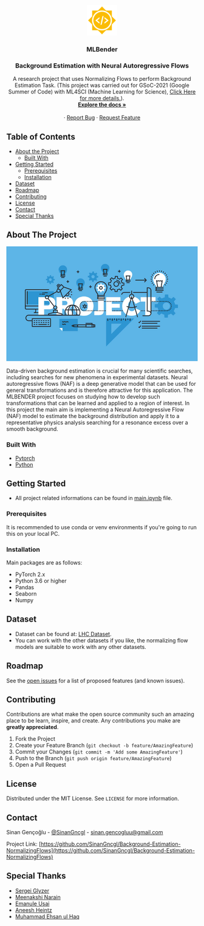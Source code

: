<!-- PROJECT SHIELDS -->
<!--
*** I'm using markdown "reference style" links for readability.
*** Reference links are enclosed in brackets [ ] instead of parentheses ( ).
*** See the bottom of this document for the declaration of the reference variables
*** for contributors-url, forks-url, etc. This is an optional, concise syntax you may use.
*** https://www.markdownguide.org/basic-syntax/#reference-style-links
-->


<!-- PROJECT LOGO -->
<br />
<p align="center">
  <a href="https://github.com/SinanGncgl/Background-Estimation-NormalizingFlows">
    <img src="images/gsoc.png" alt="Logo" width="80" height="80">
  </a>

  <h3 align="center">MLBender</h3>
  <h3 align="center">Background Estimation with Neural Autoregressive Flows</h3>

  <p align="center">
    A research project that uses Normalizing Flows to perform Background Estimation Task. (This project was carried out for GSoC-2021 (Google Summer of Code) with ML4SCI (Machine Learning for Science), <a href="https://summerofcode.withgoogle.com/projects/4726444372000768">Click Here for more details.</a>).
    <br />
    <a href="Documentation.md"><strong>Explore the docs »</strong></a>
    <br />
    <br />
    ·
    <a href="https://github.com/SinanGncgl/Background-Estimation-NormalizingFlows/issues">Report Bug</a>
    ·
    <a href="https://github.com/SinanGncgl/Background-Estimation-NormalizingFlows/issues">Request Feature</a>
  </p>
</p>



<!-- TABLE OF CONTENTS -->
## Table of Contents

* [About the Project](#about-the-project)
  * [Built With](#built-with)
* [Getting Started](#getting-started)
  * [Prerequisites](#prerequisites)
  * [Installation](#installation)
* [Dataset](#dataset)
* [Roadmap](#roadmap)
* [Contributing](#contributing)
* [License](#license)
* [Contact](#contact)
* [Special Thanks](#special-thanks)



<!-- ABOUT THE PROJECT -->
## About The Project

<img src="images/project.jpeg" alt="Logo">

Data-driven background estimation is crucial for many scientific searches, including searches for new phenomena in experimental datasets. Neural autoregressive flows (NAF) is a deep generative model that can be used for general transformations and is therefore attractive for this application. The MLBENDER project focuses on studying how to develop such transformations that can be learned and applied to a region of interest. In this project the main aim is implementing a Neural Autoregressive Flow (NAF) model to estimate the background distribution and apply it to a representative physics analysis searching for a resonance excess over a smooth background.

### Built With
* [Pytorch](https://pytorch.org/)
* [Python](https://www.python.org/)



<!-- GETTING STARTED -->
## Getting Started

* All project related informations can be found in [main.ipynb](main.ipynb) file.

### Prerequisites

It is recommended to use conda or venv environments if you're going to run this on your local PC.

### Installation

Main packages are as follows:
* PyTorch 2.x
* Python 3.6 or higher
* Pandas
* Seaborn
* Numpy


<!-- USAGE EXAMPLES -->
## Dataset

* Dataset can be found at: [LHC Dataset](https://zenodo.org/record/2629073).
* You can work with the other datasets if you like, the normalizing flow models are suitable to work with any other datasets.


<!-- ROADMAP -->
## Roadmap

See the [open issues](https://github.com/SinanGncgl/Background-Estimation-NormalizingFlows/issues) for a list of proposed features (and known issues).



<!-- CONTRIBUTING -->
## Contributing

Contributions are what make the open source community such an amazing place to be learn, inspire, and create. Any contributions you make are **greatly appreciated**.

1. Fork the Project
2. Create your Feature Branch (`git checkout -b feature/AmazingFeature`)
3. Commit your Changes (`git commit -m 'Add some AmazingFeature'`)
4. Push to the Branch (`git push origin feature/AmazingFeature`)
5. Open a Pull Request



<!-- LICENSE.txt -->
## License

Distributed under the MIT License. See `LICENSE` for more information.



<!-- CONTACT -->
## Contact

Sinan Gençoğlu - [@SinanGncgl](https://www.linkedin.com/in/sinan-gencoglu/) - sinan.gencogluu@gmail.com

Project Link: [https://github.com/SinanGncgl/Background-Estimation-NormalizingFlows](https://github.com/SinanGncgl/Background-Estimation-NormalizingFlows)


<!-- SPECIAL THANKS -->
## Special Thanks
* [Sergei Glyzer](http://sergeigleyzer.com/)
* [Meenakshi Narain](https://twitter.com/meenakshinarain)
* [Emanule Usai](https://emanueleusai.com/)
* [Aneesh Heintz]()
* [Muhammad Ehsan ul Haq](https://twitter.com/Ehsanbinejaz)
